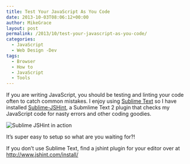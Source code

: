 ```yaml
---
title: Test Your JavaScript As You Code
date: 2013-10-03T08:06:12+00:00
author: MikeGrace
layout: post
permalink: /2013/10/test-your-javascript-as-you-code/
categories:
  - JavaScript
  - Web Design -Dev
tags:
  - Browser
  - How to
  - JavaScript
  - Tools
---
```

If you are writing JavaScript, you should be testing and linting your code often to catch common mistakes. I enjoy using [Sublime Text](http://www.sublimetext.com/) so I have installed [Sublime-JSHint](https://github.com/victorporof/Sublime-JSHint), a Submlime Text 2 plugin that checks my JavaScript code for nasty errors and other coding goodies.

![Sublime JSHint in action](http://mikegrace.s3.amazonaws.com/geek-blog/test-your-javascript/sublime-jshint.jpg)

It&#8217;s super easy to setup so what are you waiting for?!

If you don&#8217;t use Sublime Text, find a jshint plugin for your editor over at <http://www.jshint.com/install/>